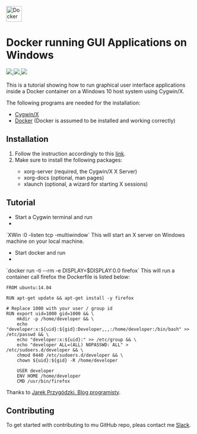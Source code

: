 
<a href="https://www.docker.com">
  <img src="https://stapp.space/content/images/2016/05/docker_header1.png" alt="Docker on Windows logo" style="width:42px;height:42px;">
</a> 

<h1>Docker running GUI Applications on Windows</h1>

<div>
    <a href="https://github.com/NaPiZip/Docker_GUI_Apps_on_Windows">
        <img src="https://img.shields.io/badge/Document%20Version-1.0.0-brightgreen.svg"/>
    </a>
    <a href="https://www.docker.com">
        <img src="https://img.shields.io/badge/Docker-17.05.0--ce-blue.svg"/>
    </a>
    <a href="http://x.cygwin.com">
        <img src="https://img.shields.io/badge/Cygwin%2FX-7.7-blue.svg"/>
    </a> 
 </div>
<br/>
<div>    
This is a tutorial showing how to run graphical user interface applications
inside a Docker container on a Windows 10 host system using Cygwin/X.

The following programs are needed for the installation:
<ul>
    <li>
        <a href="https://x.cygwin.com">Cygwin/X</a>
    </li>
    <li>
        <a href="https://www.docker.com">Docker</a> (Docker is assumed to be installed and working correctly)
    </li>
<ul/>
</div>

<h2>Installation</h2>
<div>
  <ol>
    <li>Follow the instruction accordingly to this <a href=https://x.cygwin.com/docs/ug/setup.html#setup-cygwin-x-installing>link<a/>.
    </li>
    <li>Make sure to install the following packages:</li>
    <ul>
      <li>xorg-server (required, the Cygwin/X X Server)</li>
      <li>xorg-docs (optional, man pages)</li>
      <li>xlaunch (optional, a wizard for starting X sessions)</li>
    </ul>
</div>

<h2>Tutorial</h2>
<div>
  <ul>
    <li>Start a Cygwin terminal and run<li/>
  </ul>`XWin :0 -listen tcp -multiwindow`
    This will start an X server on Windows machine on your local machine.
  <ul>
    <li>Start docker and run<li/> 
   </ul>
  `docker run -ti --rm -e DISPLAY=$DISPLAY:0.0 firefox`
    This will run a container call firefox the Dockerfile is listed below:

```
FROM ubuntu:14.04

RUN apt-get update && apt-get install -y firefox

# Replace 1000 with your user / group id
RUN export uid=1000 gid=1000 && \
    mkdir -p /home/developer && \
    echo "developer:x:${uid}:${gid}:Developer,,,:/home/developer:/bin/bash" >> /etc/passwd && \
    echo "developer:x:${uid}:" >> /etc/group && \
    echo "developer ALL=(ALL) NOPASSWD: ALL" > /etc/sudoers.d/developer && \
    chmod 0440 /etc/sudoers.d/developer && \
    chown ${uid}:${gid} -R /home/developer

    USER developer
    ENV HOME /home/developer
    CMD /usr/bin/firefox
```


Thanks to <a href="https://jarekprzygodzki.wordpress.com/2016/07/11/running-linux-graphical-applications-in-docker-on-windows-with-cygwinx/">Jarek Przygódzki. Blog programisty<a/>.
</div>


<h2>Contributing</h2>

<div>
To get started with contributing to mu GitHub repo, pleas contact me <a href="https://slack.com/">Slack<a/>.
</div>
